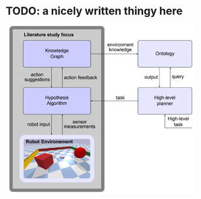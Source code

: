 # TODO: a nicely written thingy here 


![Structure Robot Framework](../../images/thesis_focus_flowchart.png)
